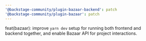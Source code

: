 ```yaml
---
'@backstage-community/plugin-bazaar-backend': patch
'@backstage-community/plugin-bazaar': patch
---
```


feat(bazaar): improve `yarn dev` setup for running both frontend and backend together, and enable Bazaar API for project interactions.
